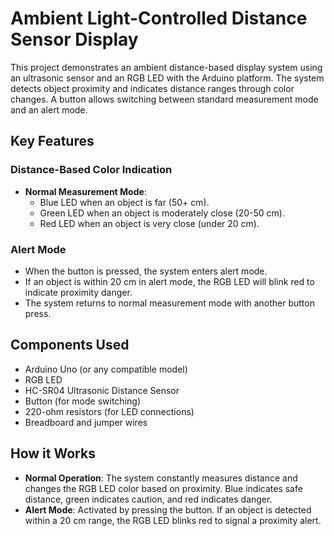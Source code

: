 # Ambient Light-Controlled Distance Sensor Display

This project demonstrates an ambient distance-based display system using an ultrasonic sensor and an RGB LED with the Arduino platform. The system detects object proximity and indicates distance ranges through color changes. A button allows switching between standard measurement mode and an alert mode.

## Key Features

### Distance-Based Color Indication
- **Normal Measurement Mode**:
  - Blue LED when an object is far (50+ cm).
  - Green LED when an object is moderately close (20-50 cm).
  - Red LED when an object is very close (under 20 cm).

### Alert Mode
- When the button is pressed, the system enters alert mode.
- If an object is within 20 cm in alert mode, the RGB LED will blink red to indicate proximity danger.
- The system returns to normal measurement mode with another button press.

## Components Used
- Arduino Uno (or any compatible model)
- RGB LED
- HC-SR04 Ultrasonic Distance Sensor
- Button (for mode switching)
- 220-ohm resistors (for LED connections)
- Breadboard and jumper wires

## How it Works
- **Normal Operation**: The system constantly measures distance and changes the RGB LED color based on proximity. Blue indicates safe distance, green indicates caution, and red indicates danger.
- **Alert Mode**: Activated by pressing the button. If an object is detected within a 20 cm range, the RGB LED blinks red to signal a proximity alert.
